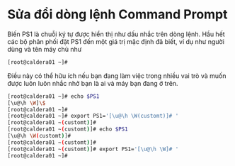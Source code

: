 # Sửa đổi dòng lệnh Command PromptBiến PS1 là chuỗi ký tự được hiển thị như dấu nhắc trên dòng lệnh. Hầu hết các bộ phân phối đặt PS1 đến một giá trị mặc định đã biết, ví dụ như người dùng và tên máy chủ như ```sh[root@caldera01 ~]#```Điều này có thể hữu ích nếu bạn đang làm việc trong nhiều vai trò và muốn được luôn luôn nhắc nhở bạn là ai và máy bạn đang ở trên.```sh[root@caldera01 ~]# echo $PS1[\u@\h \W]\$[root@caldera01 ~]#[root@caldera01 ~]# export PS1='[\u@\h \W(customt)]# '[root@caldera01 ~(customt)]#[root@caldera01 ~(customt)]# echo $PS1[\u@\h \W(customt)]#[root@caldera01 ~(customt)]#[root@caldera01 ~(customt)]# export PS1='[\u@\h \W]# '[root@caldera01 ~]#```